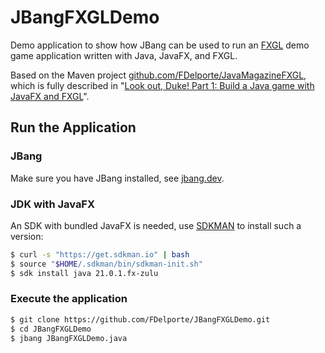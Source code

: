 # JBangFXGLDemo

Demo application to show how JBang can be used to run an [FXGL](https://github.com/AlmasB/FXGL) demo game application written with Java, JavaFX, and FXGL.

Based on the Maven project [github.com/FDelporte/JavaMagazineFXGL](https://github.com/FDelporte/JavaMagazineFXGL), which is fully described in "[Look out, Duke! Part 1: Build a Java game with JavaFX and FXGL](https://blogs.oracle.com/javamagazine/post/look-out-duke-part-1-how-to-build-a-java-game-with-javafx-and-the-fxgl-library)".

## Run the Application

### JBang

Make sure you have JBang installed, see [jbang.dev](https://www.jbang.dev/download/).

### JDK with JavaFX

An SDK with bundled JavaFX is needed, use [SDKMAN](https://sdkman.io/) to install such a version:

```bash
$ curl -s "https://get.sdkman.io" | bash
$ source "$HOME/.sdkman/bin/sdkman-init.sh"
$ sdk install java 21.0.1.fx-zulu
```

### Execute the application

```bash
$ git clone https://github.com/FDelporte/JBangFXGLDemo.git
$ cd JBangFXGLDemo
$ jbang JBangFXGLDemo.java
```
